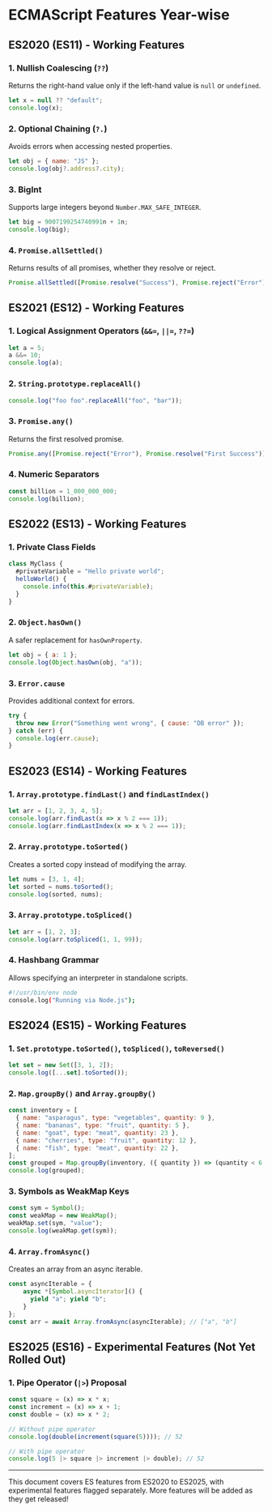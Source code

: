 # ECMAScript Features Year-wise

## ES2020 (ES11) - Working Features

### 1. Nullish Coalescing (`??`)
Returns the right-hand value only if the left-hand value is `null` or `undefined`.
```js
let x = null ?? "default";
console.log(x);
```

### 2. Optional Chaining (`?.`)
Avoids errors when accessing nested properties.
```js
let obj = { name: "JS" };
console.log(obj?.address?.city);
```

### 3. BigInt
Supports large integers beyond `Number.MAX_SAFE_INTEGER`.
```js
let big = 9007199254740991n + 1n;
console.log(big);
```

### 4. `Promise.allSettled()`
Returns results of all promises, whether they resolve or reject.
```js
Promise.allSettled([Promise.resolve("Success"), Promise.reject("Error")]).then(console.log);
```

## ES2021 (ES12) - Working Features

### 1. Logical Assignment Operators (`&&=`, `||=`, `??=`)
```js
let a = 5;
a &&= 10;
console.log(a);
```

### 2. `String.prototype.replaceAll()`
```js
console.log("foo foo".replaceAll("foo", "bar"));
```

### 3. `Promise.any()`
Returns the first resolved promise.
```js
Promise.any([Promise.reject("Error"), Promise.resolve("First Success")]).then(console.log);
```

### 4. Numeric Separators
```js
const billion = 1_000_000_000;
console.log(billion);
```

## ES2022 (ES13) - Working Features

### 1. Private Class Fields
```js
class MyClass {
  #privateVariable = "Hello private world";
  helloWorld() {
    console.info(this.#privateVariable);
  }
}
```

### 2. `Object.hasOwn()`
A safer replacement for `hasOwnProperty`.
```js
let obj = { a: 1 };
console.log(Object.hasOwn(obj, "a"));
```

### 3. `Error.cause`
Provides additional context for errors.
```js
try {
  throw new Error("Something went wrong", { cause: "DB error" });
} catch (err) {
  console.log(err.cause);
}
```

## ES2023 (ES14) - Working Features

### 1. `Array.prototype.findLast()` and `findLastIndex()`
```js
let arr = [1, 2, 3, 4, 5];
console.log(arr.findLast(x => x % 2 === 1));
console.log(arr.findLastIndex(x => x % 2 === 1));
```

### 2. `Array.prototype.toSorted()`
Creates a sorted copy instead of modifying the array.
```js
let nums = [3, 1, 4];
let sorted = nums.toSorted();
console.log(sorted, nums);
```

### 3. `Array.prototype.toSpliced()`
```js
let arr = [1, 2, 3];
console.log(arr.toSpliced(1, 1, 99));
```

### 4. Hashbang Grammar
Allows specifying an interpreter in standalone scripts.
```sh
#!/usr/bin/env node
console.log("Running via Node.js");
```

## ES2024 (ES15) - Working Features

### 1. `Set.prototype.toSorted()`, `toSpliced()`, `toReversed()`
```js
let set = new Set([3, 1, 2]);
console.log([...set].toSorted());
```

### 2. `Map.groupBy()` and `Array.groupBy()`
```js
const inventory = [
  { name: "asparagus", type: "vegetables", quantity: 9 },
  { name: "bananas", type: "fruit", quantity: 5 },
  { name: "goat", type: "meat", quantity: 23 },
  { name: "cherries", type: "fruit", quantity: 12 },
  { name: "fish", type: "meat", quantity: 22 },
];
const grouped = Map.groupBy(inventory, ({ quantity }) => (quantity < 6 ? "restock" : "sufficient"));
console.log(grouped);
```

### 3. Symbols as WeakMap Keys
```js
const sym = Symbol();
const weakMap = new WeakMap();
weakMap.set(sym, "value");
console.log(weakMap.get(sym));
```

### 4. `Array.fromAsync()`
Creates an array from an async iterable.
```js
const asyncIterable = {
    async *[Symbol.asyncIterator]() {
      yield "a"; yield "b";
    }
};
const arr = await Array.fromAsync(asyncIterable); // ["a", "b"]
```

## ES2025 (ES16) - Experimental Features (Not Yet Rolled Out)

### 1. Pipe Operator (`|>`) Proposal
```js
const square = (x) => x * x;
const increment = (x) => x + 1;
const double = (x) => x * 2;

// Without pipe operator
console.log(double(increment(square(5)))); // 52

// With pipe operator
console.log(5 |> square |> increment |> double); // 52
```

---

This document covers ES features from ES2020 to ES2025, with experimental features flagged separately. More features will be added as they get released!

